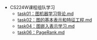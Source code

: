 * CS224W课程组队学习
  * [task01：图机器学习导论.md](ProjectDocs\task01：图机器学习导论.md)
  * [task02：图的基本表示和特征工程.md](ProjectDocs\task02：图的基本表示和特征工程.md) 
  * [task04：图嵌入表示学习.md](ProjectDocs\task04：图嵌入表示学习.md) 
  * [task06：PageRank.md](ProjectDocs\task06：PageRank.md) 
